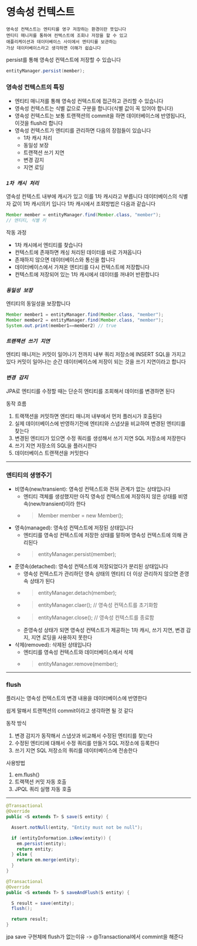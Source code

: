 # 영속성 컨텍스트

``` text
영속성 컨텍스트는 엔티티를 영구 저장하는 환경이란 뜻입니다
엔티티 매니저를 통하여 컨텍스트에 조회나 저장을 할 수 있고 
애플리케이션과 데이터베이스 사이에서 엔티티를 보관하는 
가상 데이터베이스라고 생각하면 이해가 쉽습니다
```

persist를 통해 영속성 컨텍스트에 저장할 수 있습니다
``` java
entityManager.persist(member);
```

### 영속성 컨텍스트의 특징

- 엔티티 매니저를 통해 영속성 컨텍스트에 접근하고 관리할 수 있습니다
- 영속성 컨텍스트는 식별 값으로 구분을 합니다(식별 값이 꼭 있어야 합니다)
- 영속성 컨텍스트는 보통 트랜잭션의 commit을 하면 데이터베이스에 반영됩니다, 이것을 flush라 합니다
- 영속성 컨텍스트가 엔티티를 관리하면 다음의 장점들이 있습니다
  - 1차 캐시 처리
  - 동일성 보장
  - 트랜잭션 쓰기 지연
  - 변경 감지
  - 지연 로딩

### **_`1차 캐시 처리`_**  

영속성 컨텍스트 내부에 캐시가 있고 이를 1차 캐시라고 부릅니다
데이터베이스의 식별자 값이 1차 캐시의키 입니다 1차 캐시에서 조회방법은 다음과 같습니다
``` java
Member member = entityManager.find(Member.class, "member");
// 엔티티, 식별 키
```
작동 과정 
- 1차 캐시에서 엔티티를 찾습니다
- 컨텍스트에 존재하면 캐싱 처리된 데이터를 바로 가져옵니다
- 존재하지 않으면 데이터베이스와 통신을 합니다
- 데이터베이스에서 가져온 엔티티를 다시 컨텍스트에 저장합니다 
- 컨텍스트에 저장되어 있는 1차 캐시에서 데이터를 꺼내어 반환합니다


### **_`동일성 보장`_**  

엔티티의 동일성을 보장합니다
``` java
Member member1 = entityManager.find(Member.class, "member");
Member member2 = entityManager.find(Member.class, "member");
System.out.print(member1==member2) // true
```


### **_`트랜잭션 쓰기 지연`_**

엔티티 매니저는 커밋이 일어나기 전까지 내부 쿼리 저장소에 INSERT SQL을 가지고 있다
커밋이 일어나는 순간 데이터베이스에 저장이 되는 것을 쓰기 지연이라고 합니다


### **_`변경 감지`_**

JPA로 엔티티를 수정할 때는 단순히 엔티티를 조회해서 데이터를 변경하면 된다

동작 흐름
1. 트랙잭션을 커밋하면 엔티티 매니저 내부에서 먼저 플러시가 호출된다
2. 실제 데이터베이스에 반영하기전에 엔티티와 스냅샷을 비교하여 변경된 엔티티를 찾는다
3. 변경된 엔티티가 있으면 수정 쿼리를 생성해서 쓰기 지연 SQL 저장소에 저장한다
4. 쓰기 지연 저장소의 SQL을 플러시한다
5. 데이터베이스 트랜잭션을 커밋한다

---

### 엔티티의 생명주기
- 비영속(new/transient): 영속성 컨텍스트와 전혀 관계가 없는 상태입니다
    - 엔티티 객체를 생성했지만 아직 영속성 컨텍스트에 저장하지 않은 상태를 비영속(new/transient)이라 한다
    - > Member member = new Member();
- 영속(managed): 영속성 컨텍스트에 저장된 상태입니다
    - 엔티티를 영속성 컨텍스트에 저장한 상태를 말하며 영속성 컨텍스트에 의해 관리된다
    - > entityManager.persist(member);
- 준영속(detached): 영속성 컨텍스트에 저장되었다가 분리된 상태입니다
    - 영속성 컨텍스트가 관리하던 영속 상태의 엔티티 더 이상 관리하지 않으면 준영속 상태가 된다
    - > entityManager.detach(member);
    - > entityManager.claer(); // 영속성 컨텍스트를 초기화함
    - > entityManager.close(); // 영속성 컨텍스트를 종료함
    - 준영속성 상태가 되면 영속성 컨텍스트가 제공하는 1차 캐시, 쓰기 지연, 변경 감지, 지연 로딩을 사용하지 못한다
- 삭제(removed): 삭제된 상태입니다
    - 엔티티를 영속성 컨텍스트와 데이터베이스에서 삭제
    - > entityManager.remove(member);

---

### flush
플러시는 영속성 컨텍스트의 변경 내용을 데이터베이스에 반영한다 

쉽게 말해서 트랜잭션의 commit이라고 생각하면 될 것 같다

동작 방식
1. 변경 감지가 동작해서 스냅샷과 비교해서 수정된 엔티티를 찾는다
2. 수정된 엔티티에 대해서 수정 쿼리를 만들거 SQL 저장소에 등록한다
3. 쓰기 지연 SQL 저장소의 쿼리를 데이터베이스에 전송한다

사용방법
1. em.flush()
2. 트랙잭션 커밋 자동 호출
3. JPQL 쿼리 실행 자동 호출

---
``` java
@Transactional
@Override
public <S extends T> S save(S entity) {

  Assert.notNull(entity, "Entity must not be null");

  if (entityInformation.isNew(entity)) {
    em.persist(entity);
    return entity;
  } else {
    return em.merge(entity);
  }
}

@Transactional
@Override
public <S extends T> S saveAndFlush(S entity) {

  S result = save(entity);
  flush();

  return result;
}
```

jpa save 구현체에 flush가 없는이유
-> @Transactional에서 commint을 해준다
